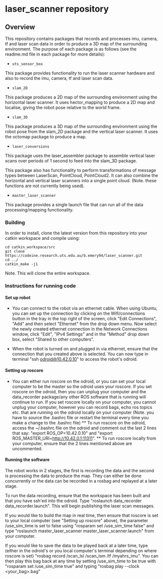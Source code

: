 # laser_scanner repository

## Overview

This repository contains packages that records and processes imu, camera, tf and laser scan data in
order to produce a 3D map of the surrounding environment. The purpose of each package is as follows
(see the readme.md file in each package for more details):

* ```uts_sensor_box```

This package provides functionality to run the laser scanner hardware and also to record the imu,
camera, tf and laser scan data.

* ```slam_2D```

This package produces a 2D map of the surrounding environment using the horizontal laser scanner. It
uses hector_mapping to produce a 2D map and localise, giving the robot pose relative to the world
frame.

* ```slam_3D```

This package produces a 3D map of the surrounding environment using the robot pose from the
slam_2D package and the vertical laser scanner. It uses the octomap package to produce a map.

* ```laser_conversions```

This package uses the laser_assembler package to assemble vertical laser scans over periods of 1
second to feed into the slam_3D package.

This package also has functionality to perform transformations of message types between LaserScan,
PointCloud, PointCloud2. It can also combine the horizontal and vertical laser scanners into a
single point cloud. (Note. these functions are not currently being used).

* ```master_laser_scanner```

This package provides a single launch file that can run all of the data processing/mapping
functionality.

### Building

In order to install, clone the latest version from this repository into your catkin workspace and
compile using:

    cd catkin_workspace/src
    git clone https://codeine.research.uts.edu.au/b.emery94/laser_scanner.git
    cd ../
    catkin_make -j1

Note. This will clone the entire workspace.

### Instructions for running code

#### Set up robot

* You can connect to the robot via an ethernet cable. When using Ubuntu, you can set up the connection by clicking on the Wifi/connections button in the tray in the top right of the screen, click "Edit Connections", "Add" and then select "Ethernet" from the drop down menu. Now select the newly created ethernet connection in the Network Connections window, click "Edit", "IPv4 Settings" and in the "Method" drop down box, select "Shared to other computers".

* When the robot is turned on and plugged in via ethernet, ensure that the connection that you created above is selected. You can now type in terminal "ssh odroid@10.42.0.10" to access the robot's odroid.

#### Setting up roscore

* You can either run roscore on the odroid, or you can set your local computer to be the master so the odroid uses your roscore. If you set roscore on the odroid, then you can unplug your computer and the data_recorder package/any other ROS software that is running will continue to run. If you set roscore locally on your computer, you cannot unplug your computer, however you can record bags, echo ros topics etc. that are running on the odroid locally on your computer (Note. you have to source the .bashrc file or restart the terminal every time you make a change to the .bashrc file)
** To run roscore on the odroid, access the ~/.bashrc file on the odroid and comment out the last 2 lines that say: "export ROS_OP=10.42.0.10" and "export ROS_MASTER_URI=http://10.42.0.1:11311". 
** To run roscore locally from your computer, ensure that the 2 lines mentioned above are uncommented. 

#### Running the software

The robot works in 2 stages, the first is recording the data and the second is processing the data to produce the map. They can either be done concurrently or the data can be recorded in a rosbag and replayed at a later stage. 

To run the data recording, ensure that the workspace has been built and that you have ssh'ed into the odroid. Type "roslaunch data_recorder data_recorder.launch". This will begin publishing the laser scan messages.

If you would like to build the map in real time, then ensure that roscore is set to your local computer (see "Setting up roscore" above), the parameter /use_sim_time is set to false using "rosparam set /use_sim_time false" and type "roslaunch master_laser_scanner master_laser_scanner.launch" from your computer.

If you would like to save the data to be played back at a later time, type (either in the odroid's or you local computer's terminal depending on where roscore is set) "rosbag record /scan_lsl /scan_lsm /tf /myahrs_imu". You can then play this bag back at any time by setting /use_sim_time to be true with "rosparam set /use_sim_time true" and typing "rosbag play --clock <your_bag>.bag"
